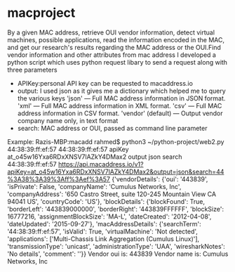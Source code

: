 # macproject
By a given MAC address, retrieve OUI vendor information, detect virtual machines, possible applications, read the information encoded in the MAC, and get our research's results regarding the MAC address or the OUI.Find vendor information and other attributes from mac address 
I developed a python script which uses python request libary to send a request along with three parameters 
- APIKey:personal API key can be requested to macaddress.io 
- output: I used json as it gives me a dictionary which helped me to query the various keys 
  'json' — Full MAC address information in JSON format.
  'xml' — Full MAC address information in XML format.
  'csv' — Full MAC address information in CSV format.
  'vendor' (default) — Output vendor company name only, in text format
- search: MAC address or OUI, passed as command line parameter

Example:
Razis-MBP:macadd rahmed$ python3  ~/python-project/web2.py 44:38:39:ff:ef:57
44:38:39:ff:ef:57
apiKey at_o45w16Yxa6RDxXNSV7lAZkY4DMax2
output json
search 44:38:39:ff:ef:57
https://api.macaddress.io/v1?apiKey=at_o45w16Yxa6RDxXNSV7lAZkY4DMax2&output=json&search=44%3A38%3A39%3Aff%3Aef%3A57
{'vendorDetails': {'oui': '443839', 'isPrivate': False, 'companyName': 'Cumulus Networks, Inc', 'companyAddress': '650 Castro Street, suite 120-245 Mountain View  CA  94041 US', 'countryCode': 'US'}, 'blockDetails': {'blockFound': True, 'borderLeft': '443839000000', 'borderRight': '443839FFFFFF', 'blockSize': 16777216, 'assignmentBlockSize': 'MA-L', 'dateCreated': '2012-04-08', 'dateUpdated': '2015-09-27'}, 'macAddressDetails': {'searchTerm': '44:38:39:ff:ef:57', 'isValid': True, 'virtualMachine': 'Not detected', 'applications': ['Multi-Chassis Link Aggregation (Cumulus Linux)'], 'transmissionType': 'unicast', 'administrationType': 'UAA', 'wiresharkNotes': 'No details', 'comment': ''}}
Vendor oui is:  443839
Vendor name is: Cumulus Networks, Inc
